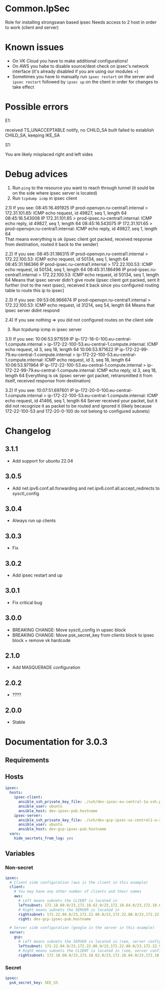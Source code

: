 # Common.IpSec

Role for installing strongswan based ipsec
Needs access to 2 host in order to work (client and server)

# Known issues

- On VK Cloud you have to make additional configurations!
- On AWS you habe to disable source/dest check on ipsec's network interface (it's already disabled if you are using our modules =)
- Sometimes you have to manually run `ipsec restart` on the server and `ipsec restart` followed by `ipsec up` on the client in order for changes to take effect

# Possible errors

E1:

received TS_UNACCEPTABLE notify, no CHILD_SA built
failed to establish CHILD_SA, keeping IKE_SA

S1: 

You are likely misplaced right and left sides

# Debug advices

1) Run `ping` to the resource you want to reach through tunnel (it sould be on the side where ipsec server is located)
2) Run `tcpdump icmp` in ipsec client

2.1) If you see:
08:45:16.491925 IP prod-openvpn.ru-central1.internal > 172.31.101.65: ICMP echo request, id 49827, seq 1, length 64
08:45:16.543008 IP 172.31.101.65 > prod-ipsec.ru-central1.internal: ICMP echo reply, id 49827, seq 1, length 64
08:45:16.543075 IP 172.31.101.65 > prod-openvpn.ru-central1.internal: ICMP echo reply, id 49827, seq 1, length 64  
That means everything is ok (ipsec client got packed, received response from destination, routed it back to the sender)

2.2) If you see:
08:45:31.186315 IP prod-openvpn.ru-central1.internal > 172.22.100.53: ICMP echo request, id 50134, seq 1, length 64
08:45:31.186366 IP prod-ipsec.ru-central1.internal > 172.22.100.53: ICMP echo request, id 50134, seq 1, length 64
08:45:31.186496 IP prod-ipsec.ru-central1.internal > 172.22.100.53: ICMP echo request, id 50134, seq 1, length 64
Means that ipsec server didn't give route (ipsec client got packed, sent it further (not to the next ipsec), received it back since you configured routing table to route this ip to ipsec)

2.3) If you see:
09:53:06.966674 IP prod-openvpn.ru-central1.internal > 172.22.100.53: ICMP echo request, id 31214, seq 54, length 64
Means that ipsec server didnt respond

2.4) If you see nothing => you did not configured routes on the client side

3) Run tcpdump icmp in ipsec server

3.1) If you see:
10:06:53.971559 IP ip-172-18-0-100.eu-central-1.compute.internal > ip-172-22-100-53.eu-central-1.compute.internal: ICMP echo request, id 3, seq 18, length 64
10:06:53.971622 IP ip-172-22-99-79.eu-central-1.compute.internal > ip-172-22-100-53.eu-central-1.compute.internal: ICMP echo request, id 3, seq 18, length 64
10:06:53.971964 IP ip-172-22-100-53.eu-central-1.compute.internal > ip-172-22-99-79.eu-central-1.compute.internal: ICMP echo reply, id 3, seq 18, length 64
Everything is ok (ipsec server got packet, retransmitted it from itself, received response from destination)

3.2) If you see:
10:07:51.697601 IP ip-172-20-0-100.eu-central-1.compute.internal > ip-172-22-100-53.eu-central-1.compute.internal: ICMP echo request, id 41466, seq 1, length 64
Server received your packet, but it did not recognize it as packet to be routed and ignored it (likely because 172-22-100-53 and 172-20-0-100 do not belong to configured subnets)

# Changelog

## 3.1.1

- Add support for ubuntu 22.04

## 3.0.5

- Add net.ipv6.conf.all.forwarding and net.ipv6.conf.all.accept_redirects to sysctl_config

## 3.0.4

- Always run up clients

## 3.0.3

- Fix

## 3.0.2

- Add ipsec restart and up

## 3.0.1

- Fix critical bug

## 3.0.0

- BREAKING CHANGE: Move sysctl_config in upsec block
- BREAKING CHANGE: Move psk_secret_key from clients block to ipsec block + remove vk hardcode

## 2.1.0

- Add MASQUERADE configuration

## 2.0.2

- ????

## 2.0.0

- Stable

# Documentation for 3.0.3

## Requirements

## Hosts

```yaml
ipsec:
  hosts:
    ipsec-client:
      ansible_ssh_private_key_file: ./ssh/dev-ipsec-eu-central-1a-ssh.pem
      ansible_user: ubuntu
      ansible_host: dev-ipsec-pub.hostname
    ipsec-server:
      ansible_ssh_private_key_file: ./ssh/dev-gcp-ipsec-us-central1-a-ssh.pem
      ansible_user: ubuntu
      ansible_host: dev-gcp-ipsec-pub.hostname
  vars:
    hide_secrtets_from_log: yes 
```  

## Variables

### Non-secret

```yaml
ipsec:  
  # Client side configuration (aws is the client in this example)
  client:
    # You may have any other number of clients and their names
    aws:
      # Left means subnets the CLIENT is located in
      leftsubnet: 172.18.60.0/23,172.18.62.0/23,172.18.64.0/23,172.18.66.0/23,172.18.68.0/23,172.18.70.0/23
      # Right means subnets the SERVER is located in
      rightsubnet: 172.22.84.0/23,172.22.86.0/23,172.22.88.0/23,172.22.90.0/23,172.22.92.0/23,172.22.94.0/23
      right: dev-gcp-ipsec-pub.hostname

  # Server side configuration (google is the server in this example)
  server:
    gcp:
      # Left means subnets the SERVER is located in (see, server configuration is opposite to the client's one!)
      leftsubnet: 172.22.84.0/23,172.22.86.0/23,172.22.88.0/23,172.22.90.0/23,172.22.92.0/23,172.22.94.0/23
      # Right means subnets the CLIENT is located in (see, server configuration is opposite to the client's one!)
      rightsubnet: 172.18.60.0/23,172.18.62.0/23,172.18.64.0/23,172.18.66.0/23,172.18.68.0/23,172.18.70.0/23
```  

### Secret

```yaml
ipsec:
  psk_secret_key: SEE_SS
```
